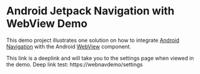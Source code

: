 # Android Jetpack Navigation with WebView Demo

This demo project illustrates one solution on how to integrate 
[Android Navigation](https://developer.android.com/guide/navigation) with the Android 
[WebView](https://developer.android.com/reference/android/webkit/WebView) component.

This link is a deeplink and will take you to the settings page when viewed in the demo.
Deep link test: https://webnavdemo/settings




